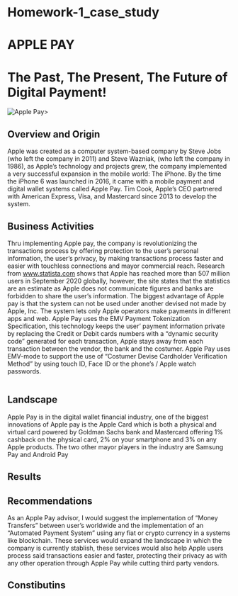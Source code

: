 # Homework-1_case_study

# APPLE PAY
# The Past, The Present, The Future of Digital Payment!

![Apple Pay>](https://www.reuters.com/resizer/q2XiQG4hQEy7zDY8661RzZa5VbY=/1200x0/filters:quality(80)/cloudfront-us-east-2.images.arcpublishing.com/reuters/LU3DJC6JPRKQDNC2VXM6L3ZNO4.jpg)





## Overview and Origin
Apple was created as a computer system-based company by Steve Jobs (who left the company in 2011) and Steve Wazniak, (who left the company in 1986), as Apple’s technology and projects grew, the company implemented a very successful expansion in the mobile world: The iPhone. By the time the iPhone 6 was launched in 2016, it came with a mobile payment and digital wallet systems called Apple Pay. Tim Cook, Apple’s CEO partnered with American Express, Visa, and Mastercard since 2013 to develop the system.

## Business Activities
Thru implementing Apple pay, the company is revolutionizing the transactions process by offering protection to the user’s personal information, the user’s privacy, by making transactions process faster and easier with touchless connections and mayor commercial reach. Research from www.statista.com  shows that Apple has reached more than 507 million users in September 2020 globally, however, the site states that the statistics are an estimate as Apple does not communicate figures and banks are forbidden to share the user’s information.
The biggest advantage of Apple pay is that the system can not be used under another devised not made by Apple, Inc. The system lets only Apple operators make payments in different apps and web. Apple Pay uses the EMV Payment Tokenization Specification, this technology keeps the user’ payment information private by replacing the Credit or Debit cards numbers with a “dynamic security code” generated for each transaction, Apple stays away from each transaction between the vendor, the bank and the costumer. Apple Pay uses EMV-mode to support the use of “Costumer Devise Cardholder Verification Method” by using touch ID, Face ID or the phone’s / Apple watch passwords.

![<Tokenization>](<https://upload.wikimedia.org/wikipedia/commons/3/3e/How_mobile_payment_tokenization_works.png>)


## Landscape
Apple Pay is in the digital wallet financial industry, one of the biggest innovations of Apple pay is the Apple Card which is both a physical and virtual card powered by Goldman Sachs bank and Mastercard offering 1% cashback on the physical card, 2% on your smartphone and 3% on any Apple products. The two other mayor players in the industry are Samsung Pay and Android Pay

## Results

## Recommendations 
As an Apple Pay advisor, I would suggest the implementation of “Money Transfers” between user’s worldwide and the implementation of an “Automated Payment System” using any fiat or crypto currency in a systems like blockchain. These services would expand the landscape in which the company is currently stablish, these services would also help Apple users process said transactions easier and faster, protecting their privacy as with any other operation through Apple Pay while cutting third party vendors.
  
## Constibutins 
  
  
